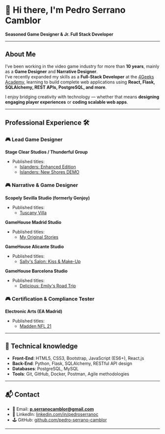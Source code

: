 # 👋 Hi there, I'm Pedro Serrano Camblor  

**Seasoned Game Designer & Jr. Full Stack Developer**  

---

## About Me  
I’ve been working in the video game industry for more than **10 years**, mainly as a **Game Designer** and **Narrative Designer**.  
I’ve recently expanded my skills as a **Full-Stack Developer** at the [4Geeks Academy](https://4geeks.com/), learning to build complete web applications using **React, Flask, SQLAlchemy, REST APIs, PostgreSQL, and more**.  

I enjoy bridging creativity with technology — whether that means **designing engaging player experiences** or **coding scalable web apps**.  

---

## Professional Experience 🛠️  

### 🎮 Lead Game Designer  
**Stage Clear Studios / Thunderful Group**  
- Published titles:  
  - [Islanders: Enhanced Edition](https://store.steampowered.com/app/1046030/ISLANDERS/?l=spanish&curator_clanid=6859276)  
  - [Islanders: New Shores DEMO](https://store.steampowered.com/app/2368930/ISLANDERS_New_Shores/)  

### 🎮 Narrative & Game Designer  
**Scopely Sevilla Studio (formerly Genjoy)**  
- Published titles:  
  - [Tuscany Villa](https://www.facebook.com/tuscanyvillagame/)  

**GameHouse Madrid Studio**  
- Published titles:  
  - [My Original Stories](https://apps.apple.com/es/app/gamehouse-original-stories/id1162720228)  

**GameHouse Alicante Studio**  
- Published titles:  
  - [Sally's Salon: Kiss & Make-Up](https://apps.apple.com/us/app/sallys-salon-kiss-make-up/id1203328439)  

**GameHouse Barcelona Studio**  
- Published titles:  
  - [Delicious: Emily's Road Trip](https://apps.apple.com/es/app/delicious-emilys-road-trip/id1436692735)  

### 🎮 Certification & Compliance Tester  
**Electronic Arts (EA Madrid)**  
- Published titles:  
  - [Madden NFL 21](https://www.playstation.com/es-es/games/madden-nfl-21/)  

---

## 🚀 Technical knowledge 
- **Front-End**: HTML5, CSS3, Bootstrap, JavaScript (ES6+), React.js  
- **Back-End**: Python, Flask, SQLAlchemy, RESTful API design  
- **Databases**: PostgreSQL, MySQL  
- **Tools**: Git, GitHub, Docker, Postman, Agile methodologies  

---

## 📬 Contact  
- 📧 Email: **p.serranocamblor@gmail.com**  
- 💼 LinkedIn: [linkedin.com/in/pedroserranoc](https://www.linkedin.com/in/pedroserranoc/)  
- 🕹️ GitHub: [github.com/pedro-serrano-camblor](https://github.com/pedro-serrano-camblor)  

---
